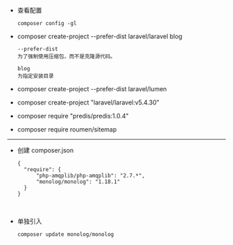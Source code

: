 - 查看配置
	```
	composer config -gl
	```

- composer create-project --prefer-dist laravel/laravel blog
	```
	--prefer-dist
	为了强制使用压缩包，而不是克隆源代码。

	blog
	为指定安装目录
	```

- composer create-project --prefer-dist laravel/lumen 

- composer create-project "laravel/laravel:v5.4.30"
 
- composer require "predis/predis:1.0.4"

- composer require roumen/sitemap


----

- 创建 composer.json
	```
	{
	  "require": {
	      "php-amqplib/php-amqplib": "2.7.*",
	      "monolog/monolog": "1.18.1"
	  }
	}
	```
 
 - 单独引入
	```
	composer update monolog/monolog
	```


